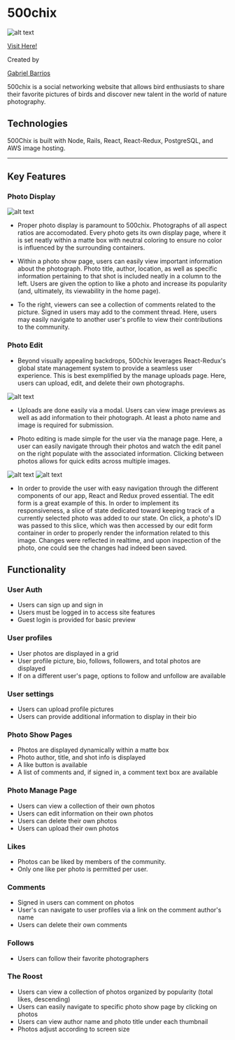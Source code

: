 # 500chix

![alt text](https://imgur.com/RBIVG0h.jpg)

[Visit Here!](https://app500chix.herokuapp.com/#/)


Created by

[Gabriel Barrios](https://github.com/gbarrios212)


500chix is a social networking website that allows bird enthusiasts to share their favorite pictures of birds and discover new talent in the world of nature photography. 


## Technologies
 
500Chix is built with Node, Rails, React, React-Redux, PostgreSQL, and AWS image hosting. 


---

## Key Features

### Photo Display 

![alt text](https://i.imgur.com/rrxmcMa.png)


* Proper photo display is paramount to 500chix.  Photographs of all aspect ratios are accomodated.  Every photo gets its own display page, where it is set neatly within a matte box with neutral coloring to ensure no color is influenced by the surrounding containers. 

* Within a photo show page, users can easily view important information about the photograph.  Photo title, author, location, as well as specific information pertaining to that shot is included neatly in a column to the left.  Users are given the option to like a photo and increase its popularity (and, ultimately, its viewability in the home page).

* To the right, viewers can see a collection of comments related to the picture.  Signed in users may add to the comment thread.  Here, users may easily navigate to another user's profile to view their contributions to the community.   


### Photo Edit
* Beyond visually appealing backdrops, 500chix leverages React-Redux's global state management system to provide a seamless user experience.  This is best exemplified by the manage uploads page. Here, users can upload, edit, and delete their own photographs.  

![alt text](https://i.imgur.com/6MnMTj7.png)

* Uploads are done easily via a modal.  Users can view image previews as well as add information to their photograph.  At least a photo name and image is required for submission. 

* Photo editing is made simple for the user via the manage page.  Here, a user can easily navigate through their photos and watch the edit panel on the right populate with the associated information.  Clicking between photos allows for quick edits across multiple images. 

![alt text](https://i.imgur.com/0jfaoIK.png)
![alt text](https://i.imgur.com/8BSQv4z.png)

* In order to provide the user with easy navigation through the different components of our app, React and Redux proved essential.  The edit form is a great example of this.  In order to implement its responsiveness, a slice of state dedicated toward keeping track of a currently selected photo was added to our state.  On click, a photo's ID was passed to this slice, which was then accessed by our edit form container in order to properly render the information related to this image.  Changes were reflected in realtime, and upon inspection of the photo, one could see the changes had indeed been saved. 


## Functionality

### User Auth

* Users can sign up and sign in
* Users must be logged in to access site features
* Guest login is provided for basic preview

### User profiles

* User photos are displayed in a grid
* User profile picture, bio, follows, followers, and total photos are displayed
* If on a different user's page, options to follow and unfollow are available

### User settings

* Users can upload profile pictures 
* Users can provide additional information to display in their bio

### Photo Show Pages

* Photos are displayed dynamically within a matte box
* Photo author, title, and shot info is displayed
* A like button is available 
* A list of comments and, if signed in, a comment text box are available

### Photo Manage Page

* Users can view a collection of their own photos 
* Users can edit information on their own photos
* Users can delete their own photos
* Users can upload their own photos

### Likes

* Photos can be liked by members of the community.  
* Only one like per photo is permitted per user. 

### Comments

* Signed in users can comment on photos
* User's can navigate to user profiles via a link on the comment author's name
* Users can delete their own comments  

### Follows 

* Users can follow their favorite photographers 

### The Roost

* Users can view a collection of photos organized by popularity (total likes, descending)
* Users can easily navigate to specific photo show page by clicking on photos
* Users can view author name and photo title under each thumbnail 
* Photos adjust according to screen size


